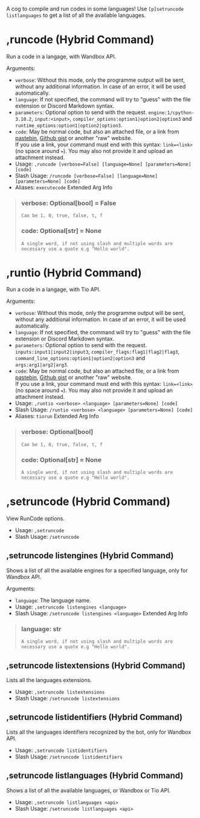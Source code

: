 A cog to compile and run codes in some languages! Use `[p]setruncode listlanguages` to get a list of all the available languages.

# ,runcode (Hybrid Command)
Run a code in a langage, with Wandbox API.<br/>

Arguments:<br/>
- `verbose`: Without this mode, only the programme output will be sent, without any additional information. In case of an error, it will be used automatically.<br/>
- `language`: If not specified, the command will try to "guess" with the file extension or Discord Markdown syntax.<br/>
- `parameters`: Optional option to send with the request. `engine:1/cpython-3.10.2`, `input:<input>`, `compiler_options:option1|option2|option3` and `runtime_options:option1|option2|option3`.<br/>
- `code`: May be normal code, but also an attached file, or a link from [pastebin](https://pastebin.com), [Github gist](https://gist.github.com) or another "raw" website.<br/>
          If you use a link, your command must end with this syntax: `link=<link>` (no space around `=`). You may also not provide it and upload an attachment instead.<br/>
 - Usage: `,runcode [verbose=False] [language=None] [parameters=None] [code]`
 - Slash Usage: `/runcode [verbose=False] [language=None] [parameters=None] [code]`
 - Aliases: `executecode`
Extended Arg Info
> ### verbose: Optional[bool] = False
> ```
> Can be 1, 0, true, false, t, f
> ```
> ### code: Optional[str] = None
> ```
> A single word, if not using slash and multiple words are necessary use a quote e.g "Hello world".
> ```
# ,runtio (Hybrid Command)
Run a code in a langage, with Tio API.<br/>

Arguments:<br/>
- `verbose`: Without this mode, only the programme output will be sent, without any additional information. In case of an error, it will be used automatically.<br/>
- `language`: If not specified, the command will try to "guess" with the file extension or Discord Markdown syntax.<br/>
- `parameters`: Optional option to send with the request. `inputs:input1|input2|input3`, `compiler_flags:flag1|flag2|flag3`, `command_line_options:option1|option2|option3` and `args:arg1|arg2|arg3`.<br/>
- `code`: May be normal code, but also an attached file, or a link from [pastebin](https://pastebin.com), [Github gist](https://gist.github.com) or another "raw" website.<br/>
          If you use a link, your command must end with this syntax: `link=<link>` (no space around `=`). You may also not provide it and upload an attachment instead.<br/>
 - Usage: `,runtio <verbose> <language> [parameters=None] [code]`
 - Slash Usage: `/runtio <verbose> <language> [parameters=None] [code]`
 - Aliases: `tiorun`
Extended Arg Info
> ### verbose: Optional[bool]
> ```
> Can be 1, 0, true, false, t, f
> ```
> ### code: Optional[str] = None
> ```
> A single word, if not using slash and multiple words are necessary use a quote e.g "Hello world".
> ```
# ,setruncode (Hybrid Command)
View RunCode options.<br/>
 - Usage: `,setruncode`
 - Slash Usage: `/setruncode`
## ,setruncode listengines (Hybrid Command)
Shows a list of all the available engines for a specified language, only for Wandbox API.<br/>

Arguments:<br/>
- `language`: The language name.<br/>
 - Usage: `,setruncode listengines <language>`
 - Slash Usage: `/setruncode listengines <language>`
Extended Arg Info
> ### language: str
> ```
> A single word, if not using slash and multiple words are necessary use a quote e.g "Hello world".
> ```
## ,setruncode listextensions (Hybrid Command)
Lists all the languages extensions.<br/>
 - Usage: `,setruncode listextensions`
 - Slash Usage: `/setruncode listextensions`
## ,setruncode listidentifiers (Hybrid Command)
Lists all the languages identifiers recognized by the bot, only for Wandbox API.<br/>
 - Usage: `,setruncode listidentifiers`
 - Slash Usage: `/setruncode listidentifiers`
## ,setruncode listlanguages (Hybrid Command)
Shows a list of all the available languages, or Wandbox or Tio API.<br/>
 - Usage: `,setruncode listlanguages <api>`
 - Slash Usage: `/setruncode listlanguages <api>`
